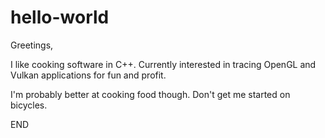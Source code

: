 # hello-world

Greetings,

I like cooking software in C++. Currently interested in tracing OpenGL and Vulkan applications for fun and profit.

I'm probably better at cooking food though. Don't get me started on bicycles.

END
